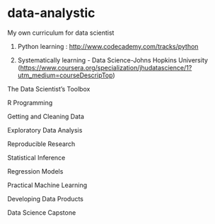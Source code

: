 # data-analystic
My own curriculum for data scientist

1) Python learning :
http://www.codecademy.com/tracks/python

2) Systematically learning - Data Science-Johns Hopkins University
(https://www.coursera.org/specialization/jhudatascience/1?utm_medium=courseDescripTop)

The Data Scientist’s Toolbox

R Programming

Getting and Cleaning Data

Exploratory Data Analysis

Reproducible Research

Statistical Inference

Regression Models

Practical Machine Learning

Developing Data Products

Data Science Capstone
